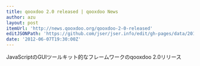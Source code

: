 ```yaml
---
title: qooxdoo 2.0 released | qooxdoo News
author: azu
layout: post
itemUrl: 'http://news.qooxdoo.org/qooxdoo-2-0-released'
editJSONPath: 'https://github.com/jser/jser.info/edit/gh-pages/data/2012/06/index.json'
date: '2012-06-07T19:30:00Z'
---
```

JavaScriptのGUIツールキット的なフレームワークのqooxdoo 2.0リリース
